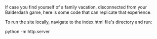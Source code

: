 If case you find yourself of a family vacation, disconnected from your Balderdash game, here is some code that can replicate that experience. 

To run the site locally, navigate to the index.html file's directory and run:

python -m http.server
